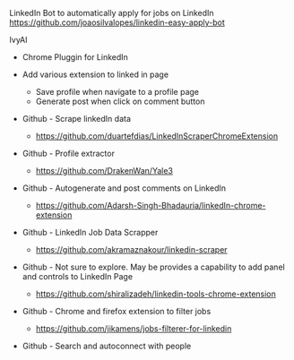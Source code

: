 LinkedIn Bot to automatically apply for jobs on LinkedIn
https://github.com/joaosilvalopes/linkedin-easy-apply-bot

IvyAI

- Chrome Pluggin for LinkedIn
- Add various extension to linked in page

  - Save profile when navigate to a profile page
  - Generate post when click on comment button

- Github - Scrape linkedIn data

  - https://github.com/duartefdias/LinkedInScraperChromeExtension

- Github - Profile extractor

  - https://github.com/DrakenWan/Yale3

- Github - Autogenerate and post comments on LinkedIn

  - https://github.com/Adarsh-Singh-Bhadauria/linkedIn-chrome-extension

- Github - LinkedIn Job Data Scrapper

  - https://github.com/akramaznakour/linkedin-scraper

- Github - Not sure to explore. May be provides a capability to add panel and controls to LinkedIn Page

  - https://github.com/shiralizadeh/linkedin-tools-chrome-extension

- Github - Chrome and firefox extension to filter jobs

  - https://github.com/jikamens/jobs-filterer-for-linkedin

- Github - Search and autoconnect with people
